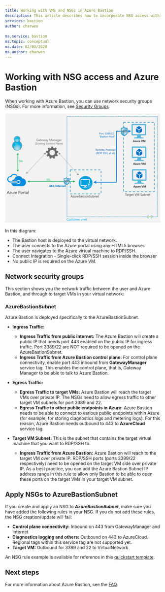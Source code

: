 ```yaml
---
title: Working with VMs and NSGs in Azure Bastion
description: This article describes how to incorporate NSG access with Azure Bastion
services: bastion
author: charwen

ms.service: bastion
ms.topic: conceptual
ms.date: 02/03/2020
ms.author: charwen
---
```

# Working with NSG access and Azure Bastion

When working with Azure Bastion, you can use network security groups (NSGs). For more information, see [Security Groups](../virtual-network/security-overview.md). 

![Architecture](./media/bastion-nsg/nsg-architecture.png)

In this diagram:

* The Bastion host is deployed to the virtual network.
* The user connects to the Azure portal using any HTML5 browser.
* The user navigates to the Azure virtual machine to RDP/SSH.
* Connect Integration - Single-click RDP/SSH session inside the browser
* No public IP is required on the Azure VM.

## <a name="nsg"></a>Network security groups

This section shows you the network traffic between the user and Azure Bastion, and through to target VMs in your virtual network:

### AzureBastionSubnet

Azure Bastion is deployed specifically to the AzureBastionSubnet.

* **Ingress Traffic:**

   * **Ingress Traffic from public internet:** The Azure Bastion will create a public IP that needs port 443 enabled on the public IP for ingress traffic. Port 3389/22 are NOT required to be opened on the AzureBastionSubnet.
   * **Ingress Traffic from Azure Bastion control plane:** For control plane connectivity, enable port 443 inbound from **GatewayManager** service tag. This enables the control plane, that is, Gateway Manager to be able to talk to Azure Bastion.

* **Egress Traffic:**

   * **Egress Traffic to target VMs:** Azure Bastion will reach the target VMs over private IP. The NSGs need to allow egress traffic to other target VM subnets for port 3389 and 22.
   * **Egress Traffic to other public endpoints in Azure:** Azure Bastion needs to be able to connect to various public endpoints within Azure (for example, for storing diagnostics logs and metering logs). For this reason, Azure Bastion needs outbound to 443 to **AzureCloud** service tag.

* **Target VM Subnet:** This is the subnet that contains the target virtual machine that you want to RDP/SSH to.

   * **Ingress Traffic from Azure Bastion:** Azure Bastion will reach to the target VM over private IP. RDP/SSH ports (ports 3389/22 respectively) need to be opened on the target VM side over private IP. As a best practice, you can add the Azure Bastion Subnet IP address range in this rule to allow only Bastion to be able to open these ports on the target VMs in your target VM subnet.

## <a name="apply"></a>Apply NSGs to AzureBastionSubnet

If you create and apply an NSG to ***AzureBastionSubnet***, make sure you have added the following rules in your NSG. If you do not add these rules, the NSG creation/update will fail:

* **Control plane connectivity:** Inbound on 443 from GatewayManager and Internet
* **Diagnostics logging and others:** Outbound on 443 to AzureCloud. Regional tags within this service tag are not supported yet.
* **Target VM:** Outbound for 3389 and 22 to VirtualNetwork

An NSG rule example is available for reference in this [quickstart template](https://github.com/Azure/azure-quickstart-templates/tree/master/101-azure-bastion-nsg).

## Next steps

For more information about Azure Bastion, see the [FAQ](bastion-faq.md).
